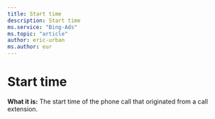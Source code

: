 ```yaml
---
title: Start time
description: Start time
ms.service: "Bing-Ads"
ms.topic: "article"
author: eric-urban
ms.author: eur
---
```


# Start time

**What it is:**    The start time of the phone call that originated from a call extension.


